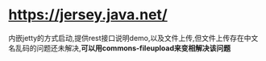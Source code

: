 # https://jersey.java.net/

内嵌jetty的方式启动,提供rest接口说明demo,以及文件上传,但文件上传存在中文名乱码的问题还未解决,**可以用commons-fileupload来变相解决该问题**